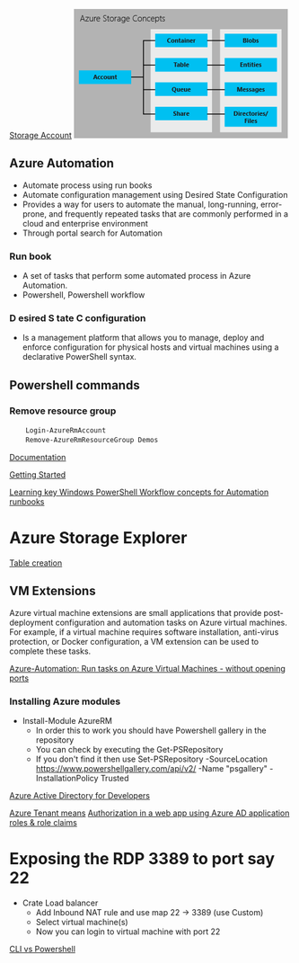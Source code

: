 [Storage Account](https://docs.microsoft.com/en-us/azure/storage/storage-introduction)
![Azure storage concepts](https://github.com/sairamaj/azure/blob/master/storage-concepts.png)

## Azure Automation
* Automate process using run books
* Automate configuration management using Desired State Configuration
* Provides a way for users to automate the manual, long-running, error-prone, and frequently repeated tasks that are commonly performed in a cloud and enterprise environment
* Through portal search for Automation

### Run book
* A set of tasks that perform some automated process in Azure Automation.
* Powershell, Powershell workflow

### __D__ esired __S__ tate __C__ configuration
* Is a management platform that allows you to manage, deploy and enforce configuration for physical hosts and virtual machines using a declarative PowerShell syntax.

## Powershell commands
### Remove resource group
``` powershell
    Login-AzureRmAccount
    Remove-AzureRmResourceGroup Demos
```


[Documentation](https://docs.microsoft.com/en-us/azure/automation/)

[Getting Started](https://azure.microsoft.com/en-us/blog/azure-automation-runbook-management/)

[Learning key Windows PowerShell Workflow concepts for Automation runbooks](https://docs.microsoft.com/en-us/azure/automation/automation-powershell-workflow)


# Azure Storage Explorer

[Table creation](https://docs.microsoft.com/en-us/azure/storage/storage-dotnet-how-to-use-tables)

## VM Extensions
Azure virtual machine extensions are small applications that provide post-deployment configuration and automation tasks on Azure virtual machines. For example, if a virtual machine requires software installation, anti-virus protection, or Docker configuration, a VM extension can be used to complete these tasks.

[Azure-Automation: Run tasks on Azure Virtual Machines - without opening ports](https://azure.microsoft.com/en-us/blog/azure-automation-run-tasks-on-azure-virtual-machines-without-opening-ports/)

### Installing Azure modules
* Install-Module AzureRM
    * In order this to work you should have Powershell gallery in the repository
    * You can check by executing the Get-PSRepository
    * If you don't find it then use Set-PSRepository -SourceLocation https://www.powershellgallery.com/api/v2/ -Name "psgallery" -InstallationPolicy Trusted

[Azure Active Directory for Developers](https://docs.microsoft.com/en-us/azure/active-directory/develop/active-directory-developers-guide)

[Azure Tenant means](https://msdn.microsoft.com/library/azure/jj573650.aspx#BKMK_WhatIsAnAzureADTenant)
[Authorization in a web app using Azure AD application roles & role claims](https://azure.microsoft.com/en-us/resources/samples/active-directory-dotnet-webapp-roleclaims/)

# Exposing the RDP 3389 to port say 22
* Crate Load balancer
    * Add Inbound NAT rule and use map 22 -> 3389 (use Custom)
    * Select virtual machine(s)
    * Now you can login to virtual machine with port 22

[CLI vs Powershell](https://blogs.msdn.microsoft.com/premier_developer/2017/11/02/choosing-the-right-tooling-for-azure-and-side-by-side-azure-cli-and-powershell-commands/)
